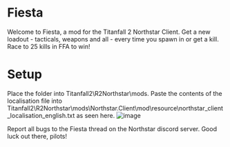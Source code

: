 # Fiesta
Welcome to Fiesta, a mod for the Titanfall 2 Northstar Client. Get a new loadout - tacticals, weapons and all - every time you spawn in or get a kill. Race to 25 kills in FFA to win!

# Setup
Place the folder into Titanfall2\R2Northstar\mods\. Paste the contents of the localisation file into Titanfall2\R2Northstar\mods\Northstar.Client\mod\resource\northstar_client_localisation_english.txt as seen here.
![image](https://user-images.githubusercontent.com/73127554/147880570-186824bb-6db5-47f0-b871-128372465d03.png)

Report all bugs to the Fiesta thread on the Northstar discord server. Good luck out there, pilots!
